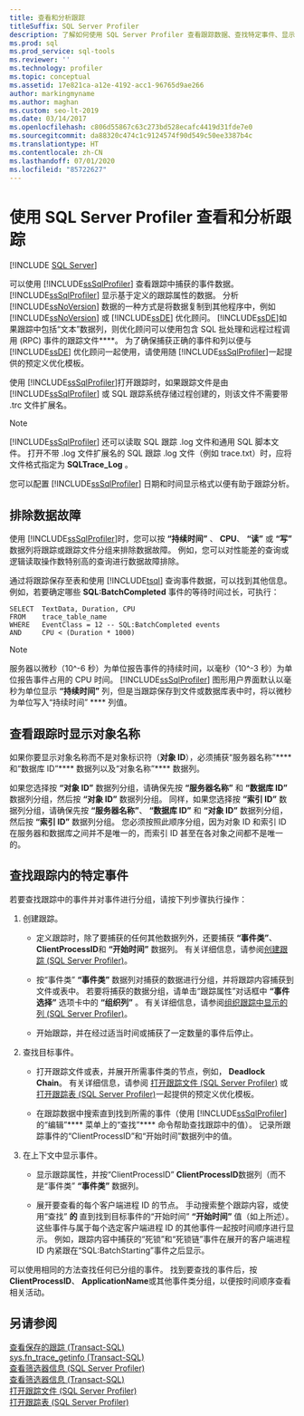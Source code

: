 ```yaml
---
title: 查看和分析跟踪
titleSuffix: SQL Server Profiler
description: 了解如何使用 SQL Server Profiler 查看跟踪数据、查找特定事件、显示对象名称和解决问题。
ms.prod: sql
ms.prod_service: sql-tools
ms.reviewer: ''
ms.technology: profiler
ms.topic: conceptual
ms.assetid: 17e821ca-a12e-4192-acc1-96765d9ae266
author: markingmyname
ms.author: maghan
ms.custom: seo-lt-2019
ms.date: 03/14/2017
ms.openlocfilehash: c806d55867c63c273bd528ecafc4419d31fde7e0
ms.sourcegitcommit: da88320c474c1c9124574f90d549c50ee3387b4c
ms.translationtype: HT
ms.contentlocale: zh-CN
ms.lasthandoff: 07/01/2020
ms.locfileid: "85722627"
---
```

# <a name="view-and-analyze-traces-with-sql-server-profiler"></a>使用 SQL Server Profiler 查看和分析跟踪

 [!INCLUDE [SQL Server](../../includes/applies-to-version/sqlserver.md)]

可以使用 [!INCLUDE[ssSqlProfiler](../../includes/sssqlprofiler-md.md)] 查看跟踪中捕获的事件数据。 [!INCLUDE[ssSqlProfiler](../../includes/sssqlprofiler-md.md)] 显示基于定义的跟踪属性的数据。 分析 [!INCLUDE[ssNoVersion](../../includes/ssnoversion-md.md)] 数据的一种方式是将数据复制到其他程序中，例如 [!INCLUDE[ssNoVersion](../../includes/ssnoversion-md.md)] 或 [!INCLUDE[ssDE](../../includes/ssde-md.md)] 优化顾问。 [!INCLUDE[ssDE](../../includes/ssde-md.md)]如果跟踪中包括“文本”数据列，则优化顾问可以使用包含 SQL 批处理和远程过程调用 (RPC) 事件的跟踪文件****。 为了确保捕获正确的事件和列以便与 [!INCLUDE[ssDE](../../includes/ssde-md.md)] 优化顾问一起使用，请使用随 [!INCLUDE[ssSqlProfiler](../../includes/sssqlprofiler-md.md)]一起提供的预定义优化模板。  
  
 使用 [!INCLUDE[ssSqlProfiler](../../includes/sssqlprofiler-md.md)]打开跟踪时，如果跟踪文件是由 [!INCLUDE[ssSqlProfiler](../../includes/sssqlprofiler-md.md)] 或 SQL 跟踪系统存储过程创建的，则该文件不需要带 .trc 文件扩展名。  
  
> [!NOTE]  
>  [!INCLUDE[ssSqlProfiler](../../includes/sssqlprofiler-md.md)] 还可以读取 SQL 跟踪 .log 文件和通用 SQL 脚本文件。 打开不带 .log 文件扩展名的 SQL 跟踪 .log 文件（例如 trace.txt）时，应将文件格式指定为 **SQLTrace_Log** 。  
  
 您可以配置 [!INCLUDE[ssSqlProfiler](../../includes/sssqlprofiler-md.md)] 日期和时间显示格式以便有助于跟踪分析。  
  
## <a name="troubleshooting-data"></a>排除数据故障  
 使用 [!INCLUDE[ssSqlProfiler](../../includes/sssqlprofiler-md.md)]时，您可以按 **“持续时间”** 、 **CPU**、 **“读”** 或 **“写”** 数据列将跟踪或跟踪文件分组来排除数据故障。 例如，您可以对性能差的查询或逻辑读取操作数特别高的查询进行数据故障排除。  
  
 通过将跟踪保存至表和使用 [!INCLUDE[tsql](../../includes/tsql-md.md)] 查询事件数据，可以找到其他信息。 例如，若要确定哪些 **SQL:BatchCompleted** 事件的等待时间过长，可执行：  
  
```  
SELECT  TextData, Duration, CPU  
FROM    trace_table_name  
WHERE   EventClass = 12 -- SQL:BatchCompleted events  
AND     CPU < (Duration * 1000)  
```  
  
> [!NOTE]  
>  服务器以微秒（10^-6 秒）为单位报告事件的持续时间，以毫秒（10^-3 秒）为单位报告事件占用的 CPU 时间。 [!INCLUDE[ssSqlProfiler](../../includes/sssqlprofiler-md.md)] 图形用户界面默认以毫秒为单位显示 **“持续时间”** 列，但是当跟踪保存到文件或数据库表中时，将以微秒为单位写入“持续时间” **** 列值。  
  
## <a name="displaying-object-names-when-viewing-traces"></a>查看跟踪时显示对象名称  
 如果你要显示对象名称而不是对象标识符（**对象 ID**），必须捕获“服务器名称”**** 和“数据库 ID”**** 数据列以及“对象名称”**** 数据列。  
  
 如果您选择按 **“对象 ID”** 数据列分组，请确保先按 **“服务器名称”** 和 **“数据库 ID”** 数据列分组，然后按 **“对象 ID”** 数据列分组。 同样，如果您选择按 **“索引 ID”** 数据列分组，请确保先按 **“服务器名称”**、 **“数据库 ID”** 和 **“对象 ID”** 数据列分组，然后按 **“索引 ID”** 数据列分组。 您必须按照此顺序分组，因为对象 ID 和索引 ID 在服务器和数据库之间并不是唯一的，而索引 ID 甚至在各对象之间都不是唯一的。  
  
## <a name="finding-specific-events-within-a-trace"></a>查找跟踪内的特定事件  
 若要查找跟踪中的事件并对事件进行分组，请按下列步骤执行操作：  
  
1.  创建跟踪。  
  
    -   定义跟踪时，除了要捕获的任何其他数据列外，还要捕获 **“事件类”**、 **ClientProcessID**和 **“开始时间”** 数据列。 有关详细信息，请参阅[创建跟踪 (SQL Server Profiler)](../../tools/sql-server-profiler/create-a-trace-sql-server-profiler.md)。  
  
    -   按“事件类” **“事件类”** 数据列对捕获的数据进行分组，并将跟踪内容捕获到文件或表中。 若要将捕获的数据分组，请单击“跟踪属性”对话框中 **“事件选择”** 选项卡中的 **“组织列”** 。 有关详细信息，请参阅[组织跟踪中显示的列 (SQL Server Profiler)](../../tools/sql-server-profiler/organize-columns-displayed-in-a-trace-sql-server-profiler.md)。  
  
    -   开始跟踪，并在经过适当时间或捕获了一定数量的事件后停止。  
  
2.  查找目标事件。  
  
    -   打开跟踪文件或表，并展开所需事件类的节点，例如， **Deadlock Chain**。 有关详细信息，请参阅 [打开跟踪文件 (SQL Server Profiler)](../../tools/sql-server-profiler/open-a-trace-file-sql-server-profiler.md) 或 [打开跟踪表 (SQL Server Profiler)](../../tools/sql-server-profiler/open-a-trace-table-sql-server-profiler.md)一起提供的预定义优化模板。  
  
    -   在跟踪数据中搜索直到找到所需的事件（使用 [!INCLUDE[ssSqlProfiler](../../includes/sssqlprofiler-md.md)] 的“编辑”**** 菜单上的“查找”**** 命令帮助查找跟踪中的值）。 记录所跟踪事件的“ClientProcessID”和“开始时间”数据列中的值。  
  
3.  在上下文中显示事件。  
  
    -   显示跟踪属性，并按“ClientProcessID” **ClientProcessID**数据列（而不是“事件类” **“事件类”** 数据列。  
  
    -   展开要查看的每个客户端进程 ID 的节点。 手动搜索整个跟踪内容，或使用“查找” **的** 直到找到目标事件的“开始时间” **“开始时间”** 值（如上所述）。 这些事件与属于每个选定客户端进程 ID 的其他事件一起按时间顺序进行显示。 例如，跟踪内容中捕获的“死锁”和“死锁链”事件在展开的客户端进程 ID 内紧跟在“SQL:BatchStarting”事件之后显示。  
  
 可以使用相同的方法查找任何已分组的事件。 找到要查找的事件后，按 **ClientProcessID**、 **ApplicationName**或其他事件类分组，以便按时间顺序查看相关活动。  
  
## <a name="see-also"></a>另请参阅  
 [查看保存的跟踪 (Transact-SQL)](../../relational-databases/sql-trace/view-a-saved-trace-transact-sql.md)   
 [sys.fn_trace_getinfo (Transact-SQL)](../../relational-databases/system-functions/sys-fn-trace-getinfo-transact-sql.md)   
 [查看筛选器信息 (SQL Server Profiler)](../../tools/sql-server-profiler/view-filter-information-sql-server-profiler.md)   
 [查看筛选器信息 (Transact-SQL)](../../relational-databases/sql-trace/view-filter-information-transact-sql.md)   
 [打开跟踪文件 (SQL Server Profiler)](../../tools/sql-server-profiler/open-a-trace-file-sql-server-profiler.md)   
 [打开跟踪表 (SQL Server Profiler)](../../tools/sql-server-profiler/open-a-trace-table-sql-server-profiler.md)  
  
  
